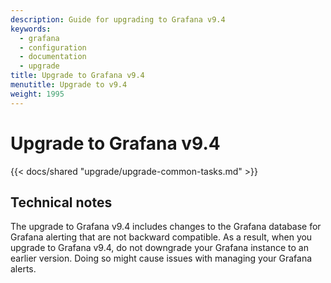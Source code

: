 ```yaml
---
description: Guide for upgrading to Grafana v9.4
keywords:
  - grafana
  - configuration
  - documentation
  - upgrade
title: Upgrade to Grafana v9.4
menutitle: Upgrade to v9.4
weight: 1995
---
```


# Upgrade to Grafana v9.4

{{< docs/shared "upgrade/upgrade-common-tasks.md" >}}

## Technical notes

The upgrade to Grafana v9.4 includes changes to the Grafana database for Grafana alerting that are not backward compatible. As a result, when you upgrade to Grafana v9.4, do not downgrade your Grafana instance to an earlier version. Doing so might cause issues with managing your Grafana alerts.
